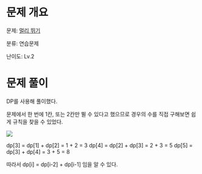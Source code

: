 # 문제 개요

문제: [멀리 뛰기](https://school.programmers.co.kr/learn/courses/30/lessons/12914)

분류: 연습문제

난이도: Lv.2

# 문제 풀이

DP를 사용해 풀이했다.

문제에서 한 번에 1칸, 또는 2칸만 뛸 수 있다고 했으므로 경우의 수를 직접 구해보면 쉽게 규칙을 찾을 수 있었다.

![](https://velog.velcdn.com/images/nullyng/post/03f02243-9ee8-411e-9951-2015bda95c8f/image.png)

dp[3] = dp[1] + dp[2] = 1 + 2 = 3
dp[4] = dp[2] + dp[3] = 2 + 3 = 5
dp[5] = dp[3] + dp[4] = 3 + 5 = 8

따라서 dp[i] = dp[i-2] + dp[i-1] 임을 알 수 있다.
